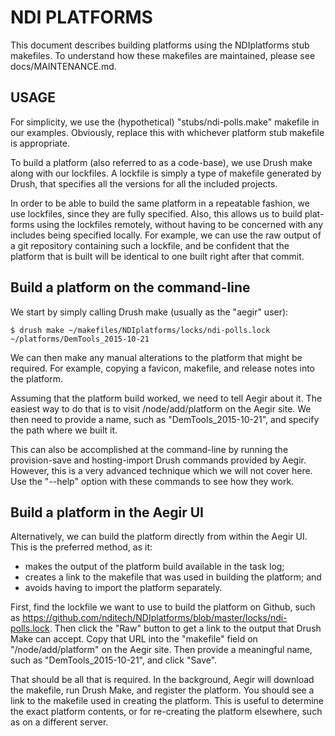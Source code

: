 NDI PLATFORMS
=============

This document describes building platforms using the NDIplatforms stub
makefiles.  To understand how these makefiles are maintained, please see
docs/MAINTENANCE.md.


USAGE
-----

For simplicity, we use the (hypothetical) "stubs/ndi-polls.make" makefile in
our examples.  Obviously, replace this with whichever platform stub makefile
is appropriate.

To build a platform (also referred to as a code-base), we use Drush make along
with our lockfiles.  A lockfile is simply a type of makefile generated by Drush,
that specifies all the versions for all the included projects.

In order to be able to build the same platform in a repeatable fashion, we use
lockfiles, since they are fully specified.  Also, this allows us to build plat-
forms using the lockfiles remotely, without having to be concerned with any
includes being specified locally.  For example, we can use the raw output of a
git repository containing such a lockfile, and be confident that the platform
that is built will be identical to one built right after that commit.


Build a platform on the command-line
------------------------------------

We start by simply calling Drush make (usually as the "aegir" user):

    $ drush make ~/makefiles/NDIplatforms/locks/ndi-polls.lock ~/platforms/DemTools_2015-10-21

We can then make any manual alterations to the platform that might be required.
For example, copying a favicon, makefile, and release notes into the platform.

Assuming that the platform build worked, we need to tell Aegir about it.
The easiest way to do that is to visit /node/add/platform on the Aegir site.
We then need to provide a name, such as "DemTools_2015-10-21", and specify
the path where we built it.

This can also be accomplished at the command-line by running the provision-save
and hosting-import Drush commands provided by Aegir.  However, this is a very
advanced technique which we will not cover here.  Use the "--help" option with
these commands to see how they work.


Build a platform in the Aegir UI
--------------------------------

Alternatively, we can build the platform directly from within the Aegir UI.
This is the preferred method, as it:

  * makes the output of the platform build available in the task log;
  * creates a link to the makefile that was used in building the platform; and
  * avoids having to import the platform separately.

First, find the lockfile we want to use to build the platform on Github, such
as https://github.com/nditech/NDIplatforms/blob/master/locks/ndi-polls.lock.
Then click the "Raw" button to get a link to the output that Drush Make can
accept.  Copy that URL into the "makefile" field on "/node/add/platform" on the
Aegir site.  Then provide a meaningful name, such as "DemTools_2015-10-21", and
click "Save".

That should be all that is required.  In the background, Aegir will download the
makefile, run Drush Make, and register the platform.  You should see a link to
the makefile used in creating the platform.  This is useful to determine the
exact platform contents, or for re-creating the platform elsewhere, such as on
a different server.

